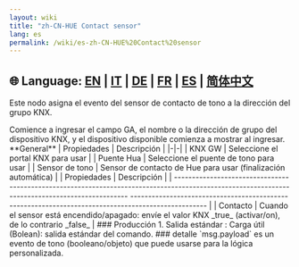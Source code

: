 ```yaml
---
layout: wiki
title: "zh-CN-HUE Contact sensor"
lang: es
permalink: /wiki/es-zh-CN-HUE%20Contact%20sensor
---
```

🌐 Language: [EN](https://supergiovane.github.io/node-red-contrib-knx-ultimate/wiki/HUE%20Contact%20sensor) | [IT](https://supergiovane.github.io/node-red-contrib-knx-ultimate/wiki/it-HUE%20Contact%20sensor) | [DE](https://supergiovane.github.io/node-red-contrib-knx-ultimate/wiki/de-HUE%20Contact%20sensor) | [FR](https://supergiovane.github.io/node-red-contrib-knx-ultimate/wiki/fr-HUE%20Contact%20sensor) | [ES](https://supergiovane.github.io/node-red-contrib-knx-ultimate/wiki/es-HUE%20Contact%20sensor) | [简体中文](https://supergiovane.github.io/node-red-contrib-knx-ultimate/wiki/zh-CN-HUE%20Contact%20sensor)
---
<P> Este nodo asigna el evento del sensor de contacto de tono a la dirección del grupo KNX.</p>
Comience a ingresar el campo GA, el nombre o la dirección de grupo del dispositivo KNX, y el dispositivo disponible comienza a mostrar al ingresar.
**General**
| Propiedades | Descripción |
|-|-|
| KNX GW | Seleccione el portal KNX para usar |
| Puente Hua | Seleccione el puente de tono para usar |
| Sensor de tono | Sensor de contacto de Hue para usar (finalización automática) |
| Propiedades | Descripción |
| ----------------------------------------------------------------------------------------------------------------------------------------------- --------------------------------------------------------------------------------------------------- |
| Contacto | Cuando el sensor está encendido/apagado: envíe el valor KNX _true_ (activar/on), de lo contrario _false_ |
### Producción
1. Salida estándar
: Carga útil (Bolean): salida estándar del comando.
### detalle
`msg.payload` es un evento de tono (booleano/objeto) que puede usarse para la lógica personalizada.
